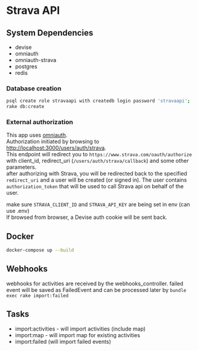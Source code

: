 # Strava API

## System Dependencies

* devise
* omniauth
* omniauth-strava
* postgres
* redis

### Database creation

```bash
psql create role stravaapi with createdb login password 'stravaapi';
rake db:create
```

### External authorization

This app uses [omniauth](https://github.com/omniauth/omniauth).  
Authorization initiated by browsing to [http://localhost:3000/users/auth/strava](http://localhost:3000/users/auth/strava).  
This endpoint will redirect you to `https://www.strava.com/oauth/authorize` with client_id, redirect_uri (`/users/auth/strava/callback`) and some other parameters.  
after authorizing with Strava, you will be redirected back to the specified `redirect_uri` and a user will be created (or signed in). The user contains `authorization_token` that will be used to call Strava api on behalf of the user.
  
make sure `STRAVA_CLIENT_ID` and `STRAVA_API_KEY` are being set in env (can use .env)  
If browsed from browser, a Devise auth cookie will be sent back.

## Docker

```bash
docker-compose up --build
```

## Webhooks

webhooks for activities are received by the webhooks_controller. failed event will be saved as FailedEvent and can be processed later by `bundle exec rake import:failed`

## Tasks

* import:activities - will import activities (include map)
* import:map - will import map for existing activities
* import:failed (will import failed events)
